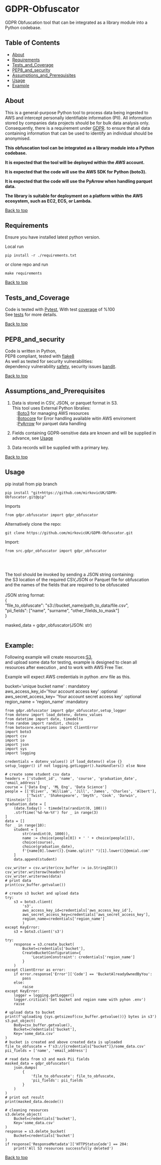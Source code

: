 # GDPR-Obfuscator
GDPR Obfuscation tool that can be integrated as a library module into a Python codebase.

## Table of Contents
- [About](#about)
- [Requirements](#requirements)
- [Tests_and_Coverage](#Tests_and_Coverage)
- [PEP8_and_security](#PEP8_and_security)
- [Assumptions_and_Prerequisites](#Assumptions_and_Prerequisites)
- [Usage](#Usage)
- [Example](#Example)

## About

This is a general-purpose Python tool to process data being ingested to AWS and intercept 
personally identifiable information (PII). All information stored by companies data
projects should be for bulk data analysis only. Consequently, there is a requirement
under [GDPR](https://ico.org.uk/media/for-organisations/guide-to-data-protection/guide-to-the-general-data-protection-regulation-gdpr-1-1.pdf/).
to ensure that all data containing information that can be used to identify an individual
should be anonymised.

**This obfuscation tool can be integrated as a library module into a Python codebase.**

**It is expected that the tool will be deployed within the _AWS_ account.**

**It is expected that the code will use the AWS SDK for Python (boto3).**

**It is expected that the code will use the PyArrow when handling parquet data.**

**The library is suitable for deployment on a platform within the AWS ecosystem, such as EC2, ECS, or Lambda.**

[Back to top](#top)

## Requirements

Ensure you have installed latest python version.

Local run
```
pip install -r ./requirements.txt
```
or clone repo and run
```
make requirements
```


[Back to top](#top)

## Tests_and_Coverage

Code is tested with [Pytest](https://docs.pytest.org/en/stable/), 
With test [coverage](https://coverage.readthedocs.io/en/7.6.1/) of %100<br>
See [tests](https://github.com/mirkovicUK/GDPR-Obfuscator/blob/main/test/test_gdpr_obfuscator.py) for more details.

[Back to top](#top)


## PEP8_and_security
Code is written in Python, <br>
PEP8 compliant, tested with [flake8](https://flake8.pycqa.org/en/latest/)<br>
As well as tested for security vulnerabilities:<br>
dependency vulnerability [safety](https://pypi.org/project/safety/),
security issues [bandit](https://bandit.readthedocs.io/en/latest/).

[Back to top](#top)

## Assumptions_and_Prerequisites

1. Data is stored in CSV, JSON, or parquet format in S3.<br>
This tool uses External Python libralies: <br>
    &emsp;:[Boto3](https://boto3.amazonaws.com/v1/documentation/api/latest/index.html) for managing AWS resources <br>
    &emsp;:[Botocore](https://botocore.amazonaws.com/v1/documentation/api/latest/index.html) for Error handling available witin AWS enviroment<br>
    &emsp;:[PyArrow](https://arrow.apache.org/docs/python/index.html) for parquet data handling
 

2. Fields containing GDPR-sensitive data are known and will
      be supplied in advance, see [Usage](#Usage)
    
3. Data records will be supplied with a primary key.

[Back to top](#top)

## Usage
pip install from pip branch
```
pip install "git+https://github.com/mirkovicUK/GDPR-Obfuscator.git@pip"
```
Imports
```
from gdpr.obfuscator import gdpr_obfuscator
```

Alternatively clone the repo:
```
git clone https://github.com/mirkovicUK/GDPR-Obfuscator.git
```
Import:
```
from src.gdpr_obfuscator import gdpr_obfuscator
```
<br><br>

The tool should be invoked by sending a JSON string containing:<br>
    the S3 location of the required CSV,JSON or Parquet file for obfuscation<br> 
    and the names of the fields that are required to be obfuscated
<br><br>
JSON string format:<br>
{<br>
    "file_to_obfuscate": "s3://bucket_name/path_to_data/file.csv",<br>
    "pii_fields": ["name", "surname", "other_filelds_to_mask"]<br>
}
<br>

masked_data = gdpr_obfuscator(JSON: str)
<br><br>

## Example:<br>
Following example will create resources:[S3](https://aws.amazon.com/s3/),<br> and upload some data for testing, 
example is designed to clean all resources after execution , and to work with AWS Free Tier.

Example will expect AWS credentials in python .env file as this.

bucket='unique bucket name' : mandatory<br>
aws_access_key_id='Your account access key' :optional<br>
aws_secret_access_key= 'Your account secret access key' :optional<br>
region_name = 'region_name' :mandatory<br>

```
from gdpr.obfuscator import gdpr_obfuscator,setup_logger
from dotenv import load_dotenv, dotenv_values
from datetime import date, timedelta
from random import randint, choice
from botocore.exceptions import ClientError
import boto3
import csv
import io
import json
import sys
import logging

credentials = dotenv_values() if load_dotenv() else {}
setup_logger() if not logging.getLogger().hasHandlers() else None

# create some student csv data
headers = ['student_id', 'name', 'course', 'graduation_date', 'email_address']
course = ['Data Eng', 'ML Eng', 'Data Science']
people = [['Oliver', 'William', 'Jill', 'James', 'Charles', 'Albert'],
          ['Twist', 'Shakespeare', 'Smyth', 'Cook', 'Darwin', 'Einstein']]
graduation_date = [
    (date.today() - timedelta(randint(0, 100)))
    .strftime('%d-%m-%Y') for _ in range(3)
]
data = []
for _ in range(10):
    student = [
        str(randint(0, 1000)),
        name := choice(people[0]) + ' ' + choice(people[1]),
        choice(course),
        choice(graduation_date),
        f'{name[0].lower()}.{name.split(" ")[1].lower()}@emial.com'
    ]
    data.append(student)

csv_writer = csv.writer(csv_buffer := io.StringIO())
csv_writer.writerow(headers)
csv_writer.writerows(data)
# print data
print(csv_buffer.getvalue())

# create s3 bucket and upload data
try:
    s3 = boto3.client(
        's3',
        aws_access_key_id=credentials['aws_access_key_id'],
        aws_secret_access_key=credentials['aws_secret_access_key'],
        region_name=credentials['region_name']
        )
except KeyError:
    s3 = boto3.client('s3')
    
try:
    response = s3.create_bucket(
        Bucket=credentials['bucket'],
        CreateBucketConfiguration={
            'LocationConstraint': credentials['region_name']
        }
    )
except ClientError as error:
    if error.response['Error']['Code'] == 'BucketAlreadyOwnedByYou':
        pass
    else:
        raise
except KeyError:
    logger = logging.getLogger()
    logger.critical('Set bucket and region name with pyhon .env')
    raise

# upload data to bucket
print(f'uploading {sys.getsizeof(csv_buffer.getvalue())} bytes in s3')
s3.put_object(
    Body=csv_buffer.getvalue(),
    Bucket=credentials['bucket'],
    Key='some_data.csv'
)
# bucket is created and above created data is uploaded
file_to_obfuscate = f's3://{credentials["bucket"]}/some_data.csv'
pii_fields = ['name', 'email_address']

# read data from s3 and mask Pii fields
masked_data = gdpr_obfuscator(
    json.dumps(
        {
            'file_to_obfuscate': file_to_obfuscate,
            'pii_fields': pii_fields
        }
    )
)
# print out result
print(masked_data.decode())

# cleaning resources
s3.delete_object(
    Bucket=credentials['bucket'],
    Key='some_data.csv'
)
response = s3.delete_bucket(
    Bucket=credentials['bucket']
)
if response['ResponseMetadata']['HTTPStatusCode'] == 204:
    print('All S3 resources successfully deleted')

```


[Back to top](#top)
